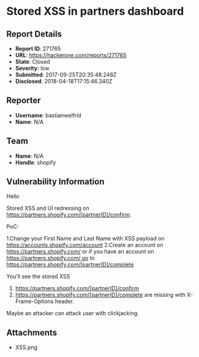 # Stored XSS in partners dashboard

## Report Details
- **Report ID**: 271765
- **URL**: https://hackerone.com/reports/271765
- **State**: Closed
- **Severity**: low
- **Submitted**: 2017-09-25T20:35:48.248Z
- **Disclosed**: 2018-04-18T17:15:46.340Z

## Reporter
- **Username**: bastianwelfrid
- **Name**: N/A

## Team
- **Name**: N/A
- **Handle**: shopify

## Vulnerability Information
Hello


Stored XSS and UI redressing on https://partners.shopify.com/[partnerID]/confirm.

PoC:

1.Change your First Name and Last Name with XSS payload on https://accounts.shopify.com/account
2.Create an account on https://partners.shopify.com/ or if you have an account on https://partners.shopify.com/,go to https://partners.shopify.com/[partnerID]/complete

You'll see the stored XSS


1. https://partners.shopify.com/[partnerID]/confirm
2. https://partners.shopify.com/[partnerID]/complete
are missing with X-Frame-Options header.

Maybe an attacker can attack user with clickjacking.


## Attachments
- XSS.png
